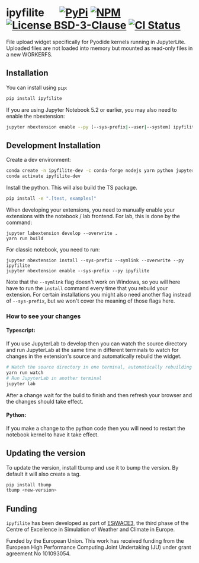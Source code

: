 
# ipyfilite &emsp; [![PyPi]][pypi-url] [![NPM]][npm-url] [![License BSD-3-Clause]][bsd-3] [![CI Status]][ci-status]

[PyPI]: https://img.shields.io/pypi/v/ipyfilite
[pypi-url]: https://pypi.org/project/ipyfilite

[NPM]: https://img.shields.io/npm/v/ipyfilite
[npm-url]: https://www.npmjs.com/package/ipyfilite

[License BSD-3-Clause]: https://img.shields.io/badge/License-BSD_3--Clause-blue.svg
[bsd-3]: https://opensource.org/licenses/BSD-3-Clause

[CI Status]: https://img.shields.io/github/actions/workflow/status/juntyr/phepy/ci.yml?branch=main&label=CI
[ci-status]: https://github.com/juntyr/phepy/actions/workflows/ci.yml?query=branch%3Amain


File upload widget specifically for Pyodide kernels running in JupyterLite. Uploaded files are not loaded into memory but mounted as read-only files in a new WORKERFS.

## Installation

You can install using `pip`:

```bash
pip install ipyfilite
```

If you are using Jupyter Notebook 5.2 or earlier, you may also need to enable
the nbextension:
```bash
jupyter nbextension enable --py [--sys-prefix|--user|--system] ipyfilite
```

## Development Installation

Create a dev environment:
```bash
conda create -n ipyfilite-dev -c conda-forge nodejs yarn python jupyterlab
conda activate ipyfilite-dev
```

Install the python. This will also build the TS package.
```bash
pip install -e ".[test, examples]"
```

When developing your extensions, you need to manually enable your extensions with the
notebook / lab frontend. For lab, this is done by the command:

```
jupyter labextension develop --overwrite .
yarn run build
```

For classic notebook, you need to run:

```
jupyter nbextension install --sys-prefix --symlink --overwrite --py ipyfilite
jupyter nbextension enable --sys-prefix --py ipyfilite
```

Note that the `--symlink` flag doesn't work on Windows, so you will here have to run
the `install` command every time that you rebuild your extension. For certain installations
you might also need another flag instead of `--sys-prefix`, but we won't cover the meaning
of those flags here.

### How to see your changes
#### Typescript:
If you use JupyterLab to develop then you can watch the source directory and run JupyterLab at the same time in different
terminals to watch for changes in the extension's source and automatically rebuild the widget.

```bash
# Watch the source directory in one terminal, automatically rebuilding when needed
yarn run watch
# Run JupyterLab in another terminal
jupyter lab
```

After a change wait for the build to finish and then refresh your browser and the changes should take effect.

#### Python:
If you make a change to the python code then you will need to restart the notebook kernel to have it take effect.

## Updating the version

To update the version, install tbump and use it to bump the version.
By default it will also create a tag.

```bash
pip install tbump
tbump <new-version>
```

## Funding

`ipyfilite` has been developed as part of [ESiWACE3](https://www.esiwace.eu), the third phase of the Centre of Excellence in Simulation of Weather and Climate in Europe.

Funded by the European Union. This work has received funding from the European High Performance Computing Joint Undertaking (JU) under grant agreement No 101093054.
